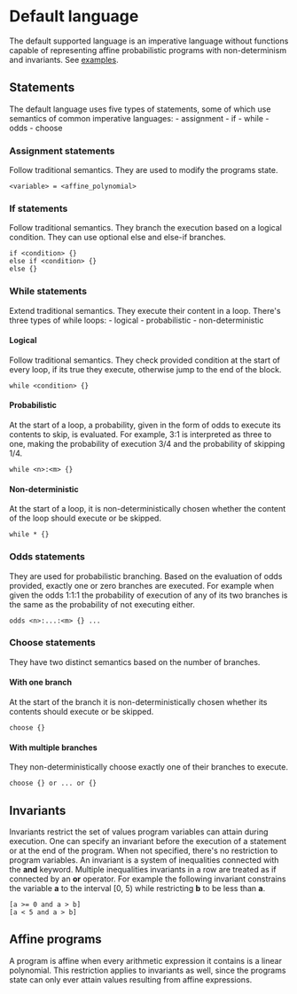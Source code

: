 # Default language
The default supported language is an imperative language without functions capable of representing affine probabilistic programs with non-determinism and invariants. See [examples](/tests/parsers/default).

## Statements
The default language uses five types of statements, some of which use semantics of common imperative languages:
    - assignment
    - if
    - while
    - odds
    - choose

### Assignment statements
Follow traditional semantics. They are used to modify the programs state.
```
<variable> = <affine_polynomial>
```

### If statements
Follow traditional semantics. They branch the execution based on a logical condition. They can use optional else and else-if branches.
```
if <condition> {}
else if <condition> {}
else {}
```

### While statements
Extend traditional semantics. They execute their content in a loop. There's three types of while loops:
    - logical
    - probabilistic
    - non-deterministic

#### Logical
Follow traditional semantics. They check provided condition at the start of every loop, if its true they execute, otherwise jump to the end of the block.
```
while <condition> {}
```

#### Probabilistic
At the start of a loop, a probability, given in the form of odds to execute its contents to skip, is evaluated. For example, 3:1 is interpreted as three to one, making the probability of execution 3/4 and the probability of skipping 1/4.
```
while <n>:<m> {}
```

#### Non-deterministic
At the start of a loop, it is non-deterministically chosen whether the content of the loop should execute or be skipped.
```
while * {}
```


### Odds statements
They are used for probabilistic branching. Based on the evaluation of odds provided, exactly one or zero branches are executed. For example when given the odds 1:1:1 the probability of execution of any of its two branches is the same as the probability of not executing either.
```
odds <n>:...:<m> {} ...
```

### Choose statements
They have two distinct semantics based on the number of branches.

#### With one branch
At the start of the branch it is non-deterministically chosen whether its contents should execute or be skipped.
```
choose {}
```

#### With multiple branches
They non-deterministically choose exactly one of their branches to execute.
```
choose {} or ... or {}
```


## Invariants
Invariants restrict the set of values program variables can attain during execution. One can specify an invariant before the execution of a statement or at the end of the program. When not specified, there's no restriction to program variables. An invariant is a system of inequalities connected with the **and** keyword. Multiple inequalities invariants in a row are treated as if connected by an **or** operator. For example the following invariant constrains the variable **a** to the interval [0, 5) while restricting **b** to be less than **a**.
```
[a >= 0 and a > b]
[a < 5 and a > b]
```


## Affine programs
A program is affine when every arithmetic expression it contains is a linear polynomial. This restriction applies to invariants as well, since the programs state can only ever attain values resulting from affine expressions. 




